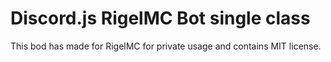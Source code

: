 # Discord.js RigelMC Bot single class
 
This bod has made for RigelMC for private usage and contains MIT license.
